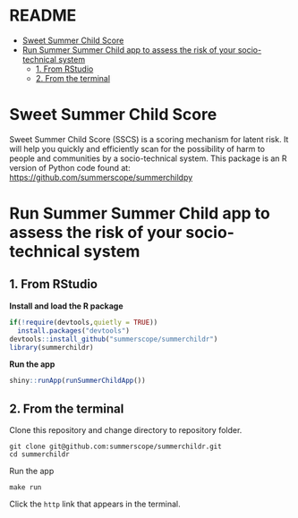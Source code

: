 README
================

-   [Sweet Summer Child Score](#sweet-summer-child-score)
-   [Run Summer Summer Child app to assess the risk of your
    socio-technical
    system](#run-summer-summer-child-app-to-assess-the-risk-of-your-socio-technical-system)
    -   [1. From RStudio](#1-from-rstudio)
    -   [2. From the terminal](#2-from-the-terminal)

# Sweet Summer Child Score

Sweet Summer Child Score (SSCS) is a scoring mechanism for latent risk.
It will help you quickly and efficiently scan for the possibility of
harm to people and communities by a socio-technical system. This package
is an R version of Python code found at:
<https://github.com/summerscope/summerchildpy>

# Run Summer Summer Child app to assess the risk of your socio-technical system

## 1. From RStudio

**Install and load the R package**

``` r
if(!require(devtools,quietly = TRUE))
  install.packages("devtools")
devtools::install_github("summerscope/summerchildr")
library(summerchildr)
```

**Run the app**

``` r
shiny::runApp(runSummerChildApp())
```

## 2. From the terminal

Clone this repository and change directory to repository folder.

    git clone git@github.com:summerscope/summerchildr.git
    cd summerchildr

Run the app

    make run

Click the `http` link that appears in the terminal.
